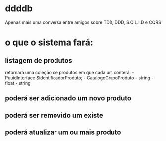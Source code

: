 # ddddb
Apenas mais uma conversa entre amigos sobre TDD, DDD, S.O.L.I.D e CQRS

# o que o sistema fará:
## listagem de produtos
retornará uma coleção de produtos em que cada um conterá:
    - PuuidInterface $identificadorProduto;
    - CatalogoGrupoProduto
    - string<nome>
    - float<preco>
    - string<descricao>

## poderá ser adicionado um novo produto

## poderá ser removido um existe

## poderá atualizar um ou mais produto
